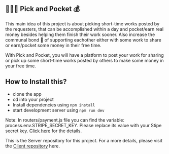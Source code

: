 ## 👩🏻‍💻 Pick and Pocket 💰

This main idea of this project is about picking short-time works posted by the requesters, that can be accomplished within a day and pocket/earn real money besides helping them finish their work sooner. Also increase the communal bond 👫 of supporting eachother either with some work to share or earn/pocket some money in their free time.

With Pick and Pocket, you will have a platform to post your work for sharing or pick up some short-time works posted by others to make some money in your free time.

## How to Install this?

- clone the app
- cd into your project
- Install dependencies using `npm install`
- start development server using `npm run dev`

Note: In routers/payment.js file you can find the variable: process.env.STRIPE_SECRET_KEY. Please replace its value with your Stipe secret key. [Click here](https://dashboard.stripe.com/login) for the details.

This is the Server repository for this project. For a more details, please visit the [Client repository](https://github.com/nazneen1022/Pick-and-Pocket-Client) here.
